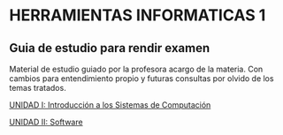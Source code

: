 # HERRAMIENTAS INFORMATICAS 1

## Guia de estudio para rendir examen

Material de estudio guiado por la profesora acargo de la materia. Con cambios para entendimiento propio y futuras consultas por olvido de los temas tratados.

[UNIDAD I: Introducción a los Sistemas de Computación](/unidad1.md)

[UNIDAD II: Software](/unidad2.md)


